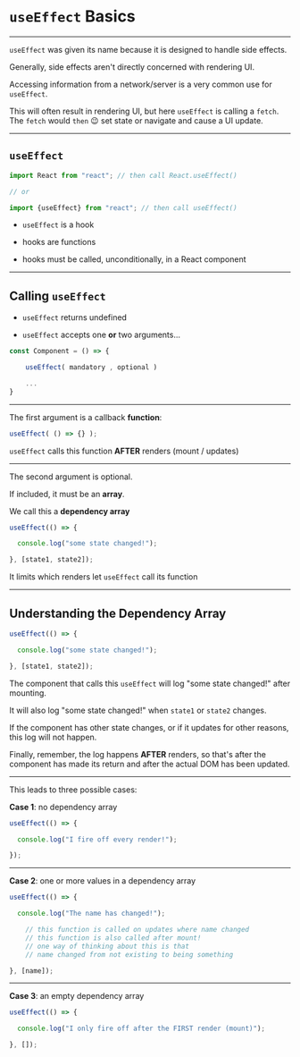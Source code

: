 # `useEffect` Basics

---

`useEffect` was given its name because it is designed to handle side effects.

Generally, side effects aren't directly concerned with rendering UI.

Accessing information from a network/server is a very common use for `useEffect`.

This will often result in rendering UI, but here `useEffect` is calling a `fetch`. The `fetch` would `then` 😉 set state or navigate and cause a UI update.

---

## `useEffect`

```jsx
import React from "react"; // then call React.useEffect()

// or

import {useEffect} from "react"; // then call useEffect()
```

- `useEffect` is a hook

- hooks are functions

- hooks must be called, unconditionally, in a React component

---

## Calling `useEffect`

- `useEffect` returns undefined

- `useEffect` accepts one **or** two arguments...

```jsx
const Component = () => {

	useEffect( mandatory , optional )

	...
}

```

---

The first argument is a callback **function**:

```js
useEffect( () => {} );
```

`useEffect` calls this function **AFTER** renders (mount / updates)

---

The second argument is optional.

If included, it must be an **array**.

We call this a **dependency array**

```js
useEffect(() => {

  console.log("some state changed!");

}, [state1, state2]);
```

It limits which renders let `useEffect` call its function

---

## Understanding the Dependency Array

```js
useEffect(() => {

  console.log("some state changed!");

}, [state1, state2]);
```

The component that calls this `useEffect` will log "some state changed!" after mounting.

It will also log "some state changed!" when `state1` or `state2` changes.

If the component has other state changes, or if it updates for other reasons, this log will not happen.

Finally, remember, the log happens **AFTER** renders, so that's after the component has made its return and after the actual DOM has been updated.

---

This leads to three possible cases:

**Case 1**: no dependency array

```js
useEffect(() => {

  console.log("I fire off every render!");

});
```

---

**Case 2**: one or more values in a dependency array

```js
useEffect(() => {

  console.log("The name has changed!");

	// this function is called on updates where name changed
	// this function is also called after mount!
	// one way of thinking about this is that
	// name changed from not existing to being something

}, [name]);
```

---

**Case 3**: an empty dependency array

```js
useEffect(() => {

  console.log("I only fire off after the FIRST render (mount)");

}, []);
```